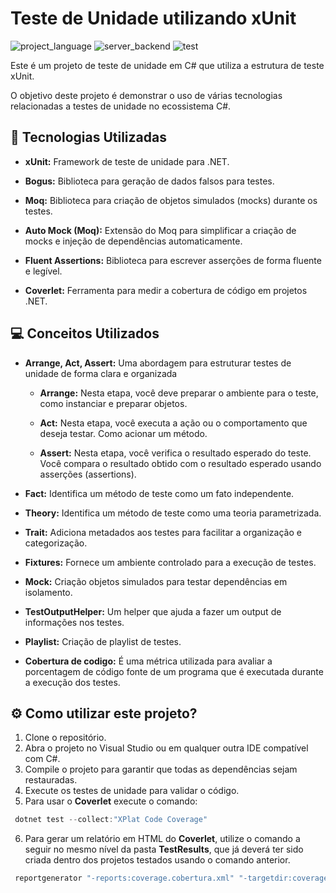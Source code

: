 # Teste de Unidade utilizando xUnit

![project_language](https://img.shields.io/badge/language-C%23-green)
![server_backend](https://img.shields.io/badge/backend%2Fserver-.NET%207-blue)
![test](https://img.shields.io/badge/project-Unit%20Tests-blueviolet)


Este é um projeto de teste de unidade em C# que utiliza a estrutura de teste xUnit.

O objetivo deste projeto é demonstrar o uso de várias tecnologias relacionadas a testes de unidade no ecossistema C#. 

## 🚀 Tecnologias Utilizadas

* **xUnit:** Framework de teste de unidade para .NET.
  
* **Bogus:** Biblioteca para geração de dados falsos para testes.
  
* **Moq:** Biblioteca para criação de objetos simulados (mocks) durante os testes.
  
* **Auto Mock (Moq):** Extensão do Moq para simplificar a criação de mocks e injeção de dependências automaticamente.
  
* **Fluent Assertions:** Biblioteca para escrever asserções de forma fluente e legível.
  
* **Coverlet:** Ferramenta para medir a cobertura de código em projetos .NET.

## 💻 Conceitos Utilizados

*  **Arrange, Act, Assert:** Uma abordagem para estruturar testes de unidade de forma clara e organizada
    *  **Arrange:** Nesta etapa, você deve preparar o ambiente para o teste, como instanciar e preparar objetos.
      
    *  **Act:** Nesta etapa, você executa a ação ou o comportamento que deseja testar. Como acionar um método.
      
    *  **Assert:** Nesta etapa, você verifica o resultado esperado do teste. Você compara o resultado obtido com o resultado esperado usando asserções (assertions).
      
*  **Fact:** Identifica um método de teste como um fato independente.
  
*  **Theory:** Identifica um método de teste como uma teoria parametrizada.
  
*  **Trait:** Adiciona metadados aos testes para facilitar a organização e categorização.
  
* **Fixtures:** Fornece um ambiente controlado para a execução de testes.
  
*  **Mock:** Criação objetos simulados para testar dependências em isolamento.
  
*  **TestOutputHelper:** Um helper que ajuda a fazer um output de informações nos testes.
  
*  **Playlist:** Criação de playlist de testes.
  
*  **Cobertura de codigo:** É uma métrica utilizada para avaliar a porcentagem de código fonte de um programa que é executada durante a execução dos testes.  

## ⚙️ Como utilizar este projeto?

1. Clone o repositório.
2. Abra o projeto no Visual Studio ou em qualquer outra IDE compatível com C#.
3. Compile o projeto para garantir que todas as dependências sejam restauradas.
4. Execute os testes de unidade para validar o código.
5. Para usar o **Coverlet** execute o comando:
   
```C#
 dotnet test --collect:"XPlat Code Coverage"
```
6. Para gerar um relatório em HTML do **Coverlet**, utilize o comando a seguir no mesmo nível da pasta **TestResults**, que já deverá ter sido criada dentro dos projetos testados usando o comando anterior.

```C#
 reportgenerator "-reports:coverage.cobertura.xml" "-targetdir:coverage-report" "-reporttypes:Html" 
```
